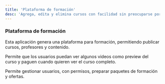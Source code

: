 ```yaml
---
title: 'Plataforma de formación'
desc: 'Agrega, edita y elimina cursos con facilidad sin preocuparse por cambios de infraestructura y tecnologia, plataforma de pago integrada, diseño altamente personalizable.'
---
```


### Plataforma de formación

Esta aplicación genera una plataforma para formación, permitiendo publicar cursos, profesores y contenido.

Permite que los usuarios puedan ver algunos videos como preview del curso y paguen cuando quieren ver el curso completo.

Permite gestionar usuarios, con permisos, preparar paquetes de formación y ofertas.
